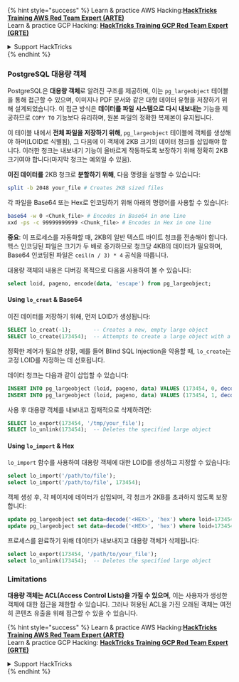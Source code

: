 {% hint style="success" %}
Learn & practice AWS Hacking:<img src="/.gitbook/assets/arte.png" alt="" data-size="line">[**HackTricks Training AWS Red Team Expert (ARTE)**](https://training.hacktricks.xyz/courses/arte)<img src="/.gitbook/assets/arte.png" alt="" data-size="line">\
Learn & practice GCP Hacking: <img src="/.gitbook/assets/grte.png" alt="" data-size="line">[**HackTricks Training GCP Red Team Expert (GRTE)**<img src="/.gitbook/assets/grte.png" alt="" data-size="line">](https://training.hacktricks.xyz/courses/grte)

<details>

<summary>Support HackTricks</summary>

* Check the [**subscription plans**](https://github.com/sponsors/carlospolop)!
* **Join the** 💬 [**Discord group**](https://discord.gg/hRep4RUj7f) or the [**telegram group**](https://t.me/peass) or **follow** us on **Twitter** 🐦 [**@hacktricks\_live**](https://twitter.com/hacktricks\_live)**.**
* **Share hacking tricks by submitting PRs to the** [**HackTricks**](https://github.com/carlospolop/hacktricks) and [**HackTricks Cloud**](https://github.com/carlospolop/hacktricks-cloud) github repos.

</details>
{% endhint %}

### PostgreSQL 대용량 객체

PostgreSQL은 **대용량 객체**로 알려진 구조를 제공하며, 이는 `pg_largeobject` 테이블을 통해 접근할 수 있으며, 이미지나 PDF 문서와 같은 대형 데이터 유형을 저장하기 위해 설계되었습니다. 이 접근 방식은 **데이터를 파일 시스템으로 다시 내보내는** 기능을 제공하므로 `COPY TO` 기능보다 유리하며, 원본 파일의 정확한 복제본이 유지됩니다.

이 테이블 내에서 **전체 파일을 저장하기 위해**, `pg_largeobject` 테이블에 객체를 생성해야 하며(LOID로 식별됨), 그 다음에 이 객체에 2KB 크기의 데이터 청크를 삽입해야 합니다. 이러한 청크는 내보내기 기능이 올바르게 작동하도록 보장하기 위해 정확히 2KB 크기여야 합니다(마지막 청크는 예외일 수 있음).

**이진 데이터를** 2KB 청크로 **분할하기 위해**, 다음 명령을 실행할 수 있습니다:
```bash
split -b 2048 your_file # Creates 2KB sized files
```
각 파일을 Base64 또는 Hex로 인코딩하기 위해 아래의 명령어를 사용할 수 있습니다:
```bash
base64 -w 0 <Chunk_file> # Encodes in Base64 in one line
xxd -ps -c 99999999999 <Chunk_file> # Encodes in Hex in one line
```
**중요**: 이 프로세스를 자동화할 때, 2KB의 일반 텍스트 바이트 청크를 전송해야 합니다. 헥스 인코딩된 파일은 크기가 두 배로 증가하므로 청크당 4KB의 데이터가 필요하며, Base64 인코딩된 파일은 `ceil(n / 3) * 4` 공식을 따릅니다.

대용량 객체의 내용은 디버깅 목적으로 다음을 사용하여 볼 수 있습니다:
```sql
select loid, pageno, encode(data, 'escape') from pg_largeobject;
```
#### Using `lo_creat` & Base64

이진 데이터를 저장하기 위해, 먼저 LOID가 생성됩니다:
```sql
SELECT lo_creat(-1);       -- Creates a new, empty large object
SELECT lo_create(173454);  -- Attempts to create a large object with a specific OID
```
정확한 제어가 필요한 상황, 예를 들어 Blind SQL Injection을 악용할 때, `lo_create`는 고정 LOID를 지정하는 데 선호됩니다.

데이터 청크는 다음과 같이 삽입할 수 있습니다:
```sql
INSERT INTO pg_largeobject (loid, pageno, data) VALUES (173454, 0, decode('<B64 chunk1>', 'base64'));
INSERT INTO pg_largeobject (loid, pageno, data) VALUES (173454, 1, decode('<B64 chunk2>', 'base64'));

```
사용 후 대용량 객체를 내보내고 잠재적으로 삭제하려면:
```sql
SELECT lo_export(173454, '/tmp/your_file');
SELECT lo_unlink(173454);  -- Deletes the specified large object
```
#### Using `lo_import` & Hex

`lo_import` 함수를 사용하여 대용량 객체에 대한 LOID를 생성하고 지정할 수 있습니다:
```sql
select lo_import('/path/to/file');
select lo_import('/path/to/file', 173454);
```
객체 생성 후, 각 페이지에 데이터가 삽입되며, 각 청크가 2KB를 초과하지 않도록 보장합니다:
```sql
update pg_largeobject set data=decode('<HEX>', 'hex') where loid=173454 and pageno=0;
update pg_largeobject set data=decode('<HEX>', 'hex') where loid=173454 and pageno=1;
```
프로세스를 완료하기 위해 데이터가 내보내지고 대용량 객체가 삭제됩니다:
```sql
select lo_export(173454, '/path/to/your_file');
select lo_unlink(173454);  -- Deletes the specified large object
```
### Limitations

**대용량 객체는 ACL(Access Control Lists)을 가질 수 있으며**, 이는 사용자가 생성한 객체에 대한 접근을 제한할 수 있습니다. 그러나 허용된 ACL을 가진 오래된 객체는 여전히 콘텐츠 유출을 위해 접근할 수 있을 수 있습니다.

{% hint style="success" %}
Learn & practice AWS Hacking:<img src="/.gitbook/assets/arte.png" alt="" data-size="line">[**HackTricks Training AWS Red Team Expert (ARTE)**](https://training.hacktricks.xyz/courses/arte)<img src="/.gitbook/assets/arte.png" alt="" data-size="line">\
Learn & practice GCP Hacking: <img src="/.gitbook/assets/grte.png" alt="" data-size="line">[**HackTricks Training GCP Red Team Expert (GRTE)**<img src="/.gitbook/assets/grte.png" alt="" data-size="line">](https://training.hacktricks.xyz/courses/grte)

<details>

<summary>Support HackTricks</summary>

* Check the [**subscription plans**](https://github.com/sponsors/carlospolop)!
* **Join the** 💬 [**Discord group**](https://discord.gg/hRep4RUj7f) or the [**telegram group**](https://t.me/peass) or **follow** us on **Twitter** 🐦 [**@hacktricks\_live**](https://twitter.com/hacktricks\_live)**.**
* **Share hacking tricks by submitting PRs to the** [**HackTricks**](https://github.com/carlospolop/hacktricks) and [**HackTricks Cloud**](https://github.com/carlospolop/hacktricks-cloud) github repos.

</details>
{% endhint %}
